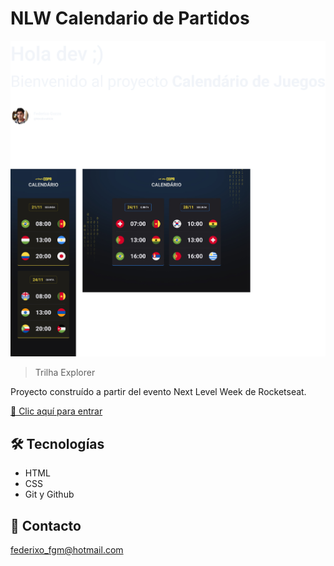 # NLW Calendario de Partidos

![preview](./.github/preview.jpg)

> Trilha Explorer

Proyecto construído a partir del evento Next Level Week de Rocketseat.

[🔗 Clic aquí para entrar](https://images2.imgbox.com/a6/51/TQomiSx6_o.png)


## 🛠 Tecnologías

- HTML
- CSS
- Git y Github

## 💛 Contacto

federixo_fgm@hotmail.com
